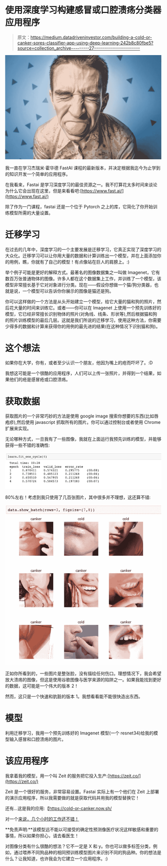 # 使用深度学习构建感冒或口腔溃疡分类器应用程序

> 原文：<https://medium.datadriveninvestor.com/building-a-cold-or-canker-sores-classifier-app-using-deep-learning-242b8c80fbe5?source=collection_archive---------27----------------------->

![](img/cf1a492e23075d1e6740212a20c620d4.png)

我一直在学习杰瑞米·霍华德 FastAI 课程的最新版本，并决定根据我迄今为止学到的知识开发一个简单的应用程序。

在我看来，Fastai 是学习深度学习的最佳资源之一。我不打算花太多时间来谈论为什么它会出现在这里，但是来看看吧:[https://www.fast.ai/](https://www.fast.ai/)

除了作为一门课程，fastai 还是一个位于 Pytorch 之上的库，它简化了你开始训练模型所需的大量设置。

# 迁移学习

在过去的几年中，深度学习的一个主要发展是迁移学习，它真正实现了深度学习的大众化。迁移学习可以让你用大量的数据和计算训练出一个模型，并在上面添加你的用例，瞧，你就有了自己的模型！有点像站在巨人的肩膀上。:)

举个例子可能是更好的解释方式。最著名的图像数据集之一叫做 Imagenet，它有数百万张普通物体的图像。许多人都在这个数据集上工作，并训练了一个模型，该模型非常擅长基于它对对象进行分类。现在——假设你想做一个猫/狗分类器，也就是说，一个模型可以告诉你你展示的图像是猫还是狗。

你可以这样做的一个方法是从头开始建立一个模型，给它大量的猫和狗的照片，然后花大量的时间来训练它。或者——你可以在 Imagenet 上使用一个预先训练好的模型，它已经非常擅长识别物体的照片(对角线、线条、形状等),然后根据猫和狗的照片训练模型的最后几层。这就是我们所说的迁移学习，使用这种方法，你需要少得多的数据和计算来获得你的用例的最先进的结果(在这种情况下识别猫和狗)。

# 这个想法

如果你在大学，你有，或者至少认识一个朋友，他因为嘴上的疮而吓坏了。:D

我想这可能是一个很酷的应用程序，人们可以上传一张照片，并得到一个结果，如果他们的疮是感冒疮或口腔溃疡。

# **获取数据**

获取图片的一个非常巧妙的方法是使用 google image 搜索你想要的东西(比如唇疱疹),然后使用 javascript 抓取所有的图片。你可以通过控制台或者使用 Chrome 扩展来实现。

无论哪种方式，一旦我有了一些图像，我就在上面运行我预先训练的模型，并能够获得一些不错的准确性:

![](img/6752b7a85c4310b537bfaf5aaab8553a.png)

80%左右！考虑到我只使用了几百张图片，其中很多并不理想，这还算不错:

![](img/d1a5513bd23a861b530e7ca67ac2b454.png)

正如你所看到的，一些图片是整张脸，没有描绘任何伤口。理想情况下，我会希望放大溃疡的图像，但这是使用谷歌图像与医学来源的陷阱之一。如果我能找到更好的数据，这可能是一个伟大的版本 2！

然而，这只是一个快速和肮脏的版本 1。我想看看能不能很快造出东西。

# 模型

利用迁移学习，我用一个预先训练好的 Imagenet 模型(一个 resnet34)给我的模型输入感冒和口腔溃疡的图片。

# 该应用程序

我拿着我的模型，用一个叫 Zeit 的服务把它投入生产:[https://zeit.co/](https://zeit.co/)

Zeit 是一个很好的服务，非常容易设置。Fastai 实际上有一个他们在 Zeit 上部署的演示应用程序，所以我需要做的就是获取代码并用我的模型替换它！

还有…这是我的应用:【https://cold-or-canker.now.sh/ 

对一个[来说，几个小时的工作还不错！](https://mc.ai/building-a-cold-or-canker-sores-classifier-app-using-deep-learning/)

**免责声明:**该模型远不能以可接受的确定性预测像医疗状况这样敏感和重要的事情，所以如果你担心，请去看医生！

对图像分类有什么很酷的想法？它不一定是 X 和 y。你也可以做多标签分类，例如，通过喂养不同狗品种的相同预训练模型图片来识别不同的狗品种。你的想法是什么？让我知道，也许我会为它建立一个应用程序。:)